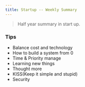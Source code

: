 ```yaml
---
title: Startup -- Weekly Summary
---
```


> Half year summary in start up.

### Tips

* Balance cost and technology
* How to build a system from 0
* Time & Priority manage
* Learning new things
* Thought more
* KISS(Keep it simple and stupid)
* Security


